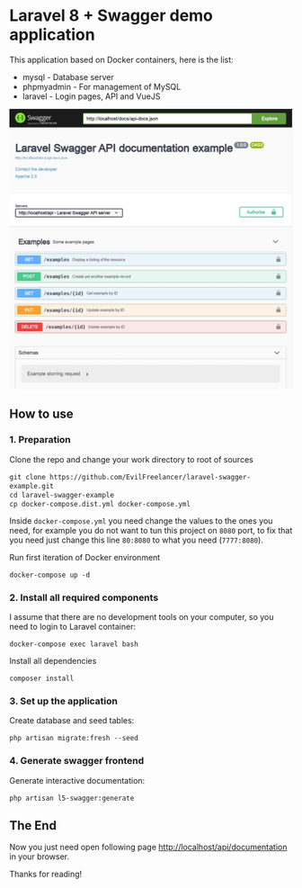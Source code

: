 # Laravel 8 + Swagger demo application

This application based on Docker containers, here is the list:

* mysql - Database server
* phpmyadmin - For management of MySQL
* laravel - Login pages, API and VueJS

![Image](demo.jpg)

## How to use

### 1. Preparation

Clone the repo and change your work directory to root of sources

    git clone https://github.com/EvilFreelancer/laravel-swagger-example.git
    cd laravel-swagger-example
    cp docker-compose.dist.yml docker-compose.yml

Inside `docker-compose.yml` you need change the values to the ones you
need, for example you do not want to tun this project on `8080` port, to
fix that you need just change this line `80:8080` to what you need (`7777:8080`).

Run first iteration of Docker environment

    docker-compose up -d

### 2. Install all required components

I assume that there are no development tools on your computer, so you
need to login to Laravel container:

    docker-compose exec laravel bash

Install all dependencies

    composer install

### 3. Set up the application

Create database and seed tables:

    php artisan migrate:fresh --seed

### 4. Generate swagger frontend


Generate interactive documentation:

    php artisan l5-swagger:generate

## The End

Now you just need open following page [http://localhost/api/documentation](http://localhost/api/documentation) in your browser.

Thanks for reading!
